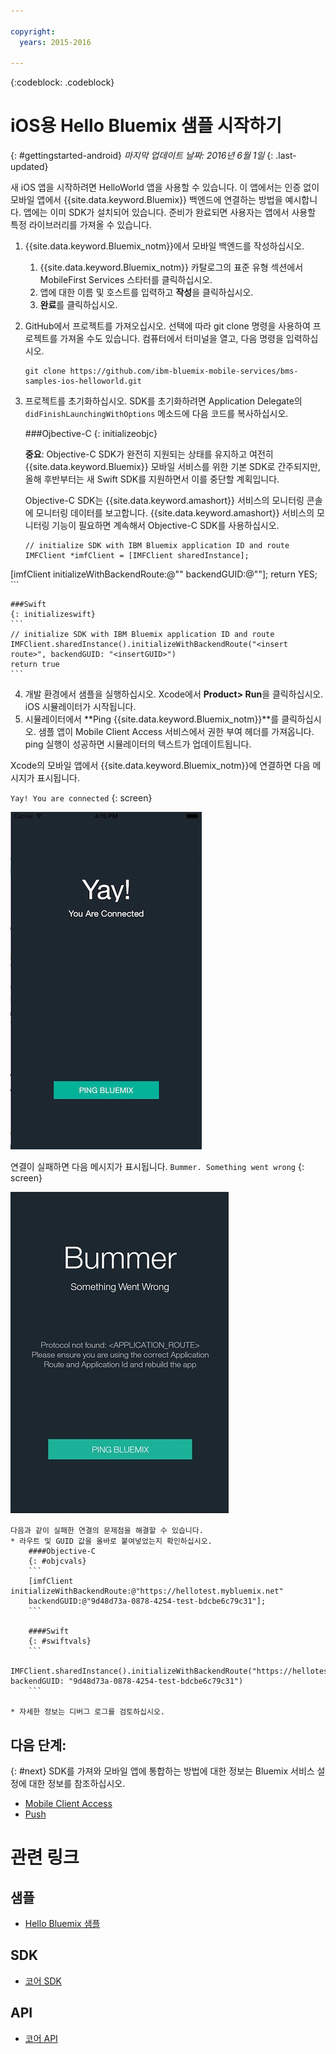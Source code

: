 ```yaml
---

copyright:
  years: 2015-2016

---
```


<!-- Attribute definitions -->
{:codeblock: .codeblock}

# iOS용 Hello Bluemix 샘플 시작하기
{: #gettingstarted-android}
*마지막 업데이트 날짜: 2016년 6월 1일*
{: .last-updated}  

새 iOS 앱을 시작하려면 HelloWorld 앱을 사용할 수 있습니다. 이 앱에서는 인증 없이 모바일 앱에서 {{site.data.keyword.Bluemix}} 백엔드에 연결하는 방법을 예시합니다. 앱에는 이미 SDK가 설치되어 있습니다. 준비가 완료되면 사용자는 앱에서 사용할 특정 라이브러리를 가져올 수 있습니다.

1. {{site.data.keyword.Bluemix_notm}}에서 모바일 백엔드를 작성하십시오.
    1. {{site.data.keyword.Bluemix_notm}} 카탈로그의 표준 유형 섹션에서 MobileFirst Services 스타터를 클릭하십시오.
    2. 앱에 대한 이름 및 호스트를 입력하고 **작성**을 클릭하십시오.
    3. **완료**를 클릭하십시오.
2. GitHub에서 프로젝트를 가져오십시오. 선택에 따라 git clone 명령을 사용하여 프로젝트를 가져올 수도 있습니다. 컴퓨터에서 터미널을 열고, 다음 명령을 입력하십시오.
    ```
    git clone https://github.com/ibm-bluemix-mobile-services/bms-samples-ios-helloworld.git
    ```

3. 프로젝트를 초기화하십시오. SDK를 초기화하려면 Application Delegate의 `didFinishLaunchingWithOptions` 메소드에 다음 코드를 복사하십시오.

	###Ojbective-C
	{: initializeobjc}

	**중요**: Objective-C SDK가 완전히 지원되는 상태를 유지하고 여전히 {{site.data.keyword.Bluemix}} 모바일 서비스를 위한 기본 SDK로 간주되지만, 올해 후반부터는 새 Swift SDK를 지원하면서 이를 중단할 계획입니다.

	Objective-C SDK는 {{site.data.keyword.amashort}} 서비스의 모니터링 콘솔에 모니터링 데이터를 보고합니다. {{site.data.keyword.amashort}} 서비스의 모니터링 기능이 필요하면 계속해서 Objective-C SDK를 사용하십시오.

	```
	// initialize SDK with IBM Bluemix application ID and route
	IMFClient *imfClient = [IMFClient sharedInstance];
[imfClient initializeWithBackendRoute:@"<insert route>" backendGUID:@"<insertGUID>"];
return YES;
	```

	###Swift
	{: initializeswift}
	```
	// initialize SDK with IBM Bluemix application ID and route
	IMFClient.sharedInstance().initializeWithBackendRoute("<insert route>", backendGUID: "<insertGUID>")
	return true
	```

4. 개발 환경에서 샘플을 실행하십시오. Xcode에서 **Product&gt; Run**을 클릭하십시오. iOS 시뮬레이터가 시작됩니다.
5. 시뮬레이터에서 **Ping {{site.data.keyword.Bluemix_notm}}**를 클릭하십시오. 샘플 앱이 Mobile Client Access 서비스에서 권한 부여 헤더를 가져옵니다. ping 실행이 성공하면 시뮬레이터의 텍스트가 업데이트됩니다.

  Xcode의 모바일 앱에서 {{site.data.keyword.Bluemix_notm}}에 연결하면 다음 메시지가 표시됩니다. 

  `Yay! You are connected`
  {: screen}

  ![Hello World 애플리케이션이 {{site.data.keyword.Bluemix_notm}}에 성공적으로 연결됨](images/yayconnected.jpg "그림 1. Hello World 애플리케이션이 Bluemix에 성공적으로 연결됨")

  연결이 실패하면 다음 메시지가 표시됩니다.
  `Bummer. Something went wrong`
  {: screen}

  ![Hello World 애플리케이션이 Bluemix에 연결되지 않음](images/bummer_android.jpg "그림 2. Hello World 애플리케이션이 Bluemix에 연결되지 않음")

	다음과 같이 실패한 연결의 문제점을 해결할 수 있습니다. 
	* 라우트 및 GUID 값을 올바로 붙여넣었는지 확인하십시오.
		####Objective-C
		{: #objcvals}
		```
		[imfClient initializeWithBackendRoute:@"https://hellotest.mybluemix.net"
		backendGUID:@"9d48d73a-0878-4254-test-bdcbe6c79c31"];
		```

		####Swift
		{: #swiftvals}
		```
		IMFClient.sharedInstance().initializeWithBackendRoute("https://hellotest.mybluemix.net", backendGUID: "9d48d73a-0878-4254-test-bdcbe6c79c31")
		```

	* 자세한 정보는 디버그 로그를 검토하십시오. 


## 다음 단계:
{: #next}
SDK를 가져와 모바일 앱에 통합하는 방법에 대한 정보는 Bluemix 서비스 설정에 대한 정보를 참조하십시오.
   * [Mobile Client Access](../../services/mobileaccess/index.html)
   * [Push](../../services/mobilepush/index.html)

# 관련 링크

## 샘플
   * [Hello Bluemix 샘플](https://github.com/ibm-bluemix-mobile-services/bms-samples-android-helloworld)

## SDK
   * [코어 SDK](https://github.com/ibm-bluemix-mobile-services/bms-clientsdk-android-core)

## API
   * [코어 API](https://www.{DomainName}/docs/api/content/api/mobilefirst/android/core-api-doc/overview-summary.html)
